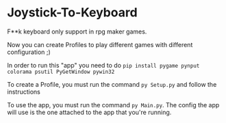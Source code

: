 # Joystick-To-Keyboard
F**k keyboard only support in rpg maker games.

Now you can create Profiles to play different games with different configuration ;)

In order to run this "app" you need to do `pip install pygame pynput colorama psutil PyGetWindow pywin32`

To create a Profile, you must run the command `py Setup.py` and follow the instructions

To use the app, you must run the command `py Main.py`. The config the app will use is the one attached to the app that you're running.